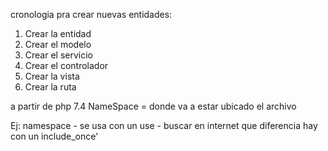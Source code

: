 cronologia pra crear nuevas entidades:

1) Crear la entidad
2) Crear el modelo
3) Crear el servicio
4) Crear el controlador
5) Crear la vista
6) Crear la ruta


a partir de php 7.4
NameSpace = donde va a estar ubicado el archivo

Ej: namespace - se usa con un use - buscar en internet que diferencia hay con un include_once'

